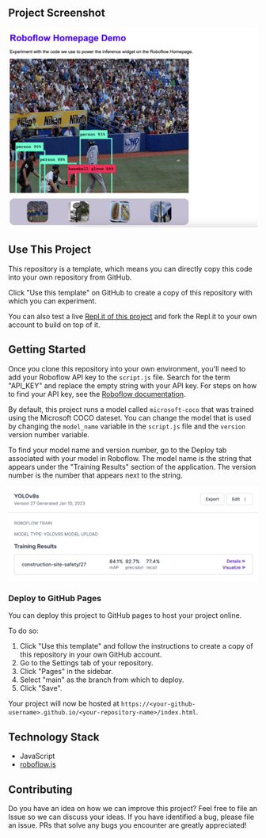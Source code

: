 ## Project Screenshot

![Roboflow Homepage Demo screenshot showing inference on an image of a baseball scene](screenshot.png)

## Use This Project

This repository is a template, which means you can directly copy this code into your own repository from GitHub.

Click "Use this template" on GitHub to create a copy of this repository with which you can experiment.

You can also test a live [Repl.it of this project](https://repl.it/@roboflow/roboflow-homepage-demo) and fork the Repl.it to your own account to build on top of it.

## Getting Started

Once you clone this repository into your own environment, you'll need to add your Roboflow API key to the `script.js` file. Search for the term "API_KEY" and replace the empty string with your API key. For steps on how to find your API key, see the [Roboflow documentation](https://docs.roboflow.com/inference/web-browser).

By default, this project runs a model called `microsoft-coco` that was trained using the Microsoft COCO dateset. You can change the model that is used by changing the `model_name` variable in the `script.js` file and the `version` version number variable.

To find your model name and version number, go to the Deploy tab associated with your model in Roboflow. The model name is the string that appears under the "Training Results" section of the application. The version number is the number that appears next to the string.

![Model Name and Version Number](model-name-version.png)

### Deploy to GitHub Pages

You can deploy this project to GitHub pages to host your project online.

To do so:

1. Click "Use this template" and follow the instructions to create a copy of this repository in your own GitHub account.
2. Go to the Settings tab of your repository.
3. Click "Pages" in the sidebar.
4. Select "main" as the branch from which to deploy.
5. Click "Save".

Your project will now be hosted at `https://<your-github-username>.github.io/<your-repository-name>/index.html`.

## Technology Stack

- JavaScript
- [roboflow.js](https://docs.roboflow.com/inference/web-browser)

## Contributing

Do you have an idea on how we can improve this project? Feel free to file an Issue so we can discuss your ideas. If you 
have identified a bug, please file an issue. PRs that solve any bugs you encounter are greatly appreciated!
